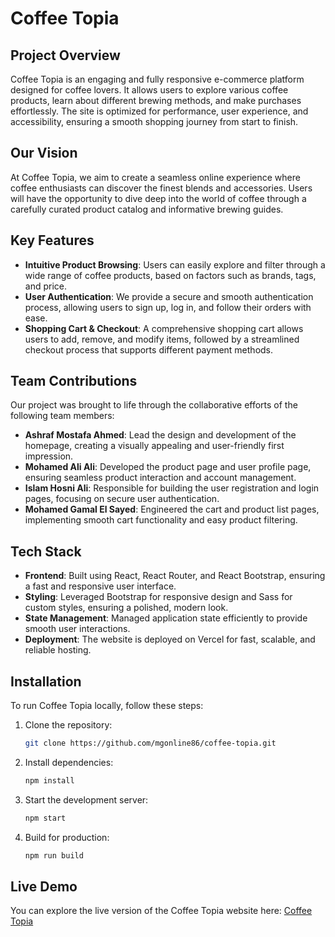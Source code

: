 # Coffee Topia

## Project Overview

Coffee Topia is an engaging and fully responsive e-commerce platform designed for coffee lovers. It allows users to explore various coffee products, learn about different brewing methods, and make purchases effortlessly. The site is optimized for performance, user experience, and accessibility, ensuring a smooth shopping journey from start to finish.

## Our Vision

At Coffee Topia, we aim to create a seamless online experience where coffee enthusiasts can discover the finest blends and accessories. Users will have the opportunity to dive deep into the world of coffee through a carefully curated product catalog and informative brewing guides.

## Key Features

- **Intuitive Product Browsing**: Users can easily explore and filter through a wide range of coffee products, based on factors such as brands, tags, and price.
- **User Authentication**: We provide a secure and smooth authentication process, allowing users to sign up, log in, and follow their orders with ease.
- **Shopping Cart & Checkout**: A comprehensive shopping cart allows users to add, remove, and modify items, followed by a streamlined checkout process that supports different payment methods.

## Team Contributions

Our project was brought to life through the collaborative efforts of the following team members:

- **Ashraf Mostafa Ahmed**: Lead the design and development of the homepage, creating a visually appealing and user-friendly first impression.
- **Mohamed Ali Ali**: Developed the product page and user profile page, ensuring seamless product interaction and account management.
- **Islam Hosni Ali**: Responsible for building the user registration and login pages, focusing on secure user authentication.
- **Mohamed Gamal El Sayed**: Engineered the cart and product list pages, implementing smooth cart functionality and easy product filtering.

## Tech Stack

- **Frontend**: Built using React, React Router, and React Bootstrap, ensuring a fast and responsive user interface.
- **Styling**: Leveraged Bootstrap for responsive design and Sass for custom styles, ensuring a polished, modern look.
- **State Management**: Managed application state efficiently to provide smooth user interactions.
- **Deployment**: The website is deployed on Vercel for fast, scalable, and reliable hosting.

## Installation

To run Coffee Topia locally, follow these steps:

1. Clone the repository:

   ```bash
   git clone https://github.com/mgonline86/coffee-topia.git
   ```

2. Install dependencies:

   ```bash
   npm install
   ```

3. Start the development server:

   ```bash
   npm start
   ```

4. Build for production:
   ```bash
   npm run build
   ```

## Live Demo

You can explore the live version of the Coffee Topia website here: [Coffee Topia](https://coffee-topia.vercel.app/)
